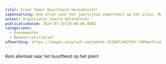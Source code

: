 ```yaml
---
titel: Groot Zomer Buurtfeest Holendrecht!
samenvatting: Kom allen naar het jaarlijkse zomerfeest op het plein. Muziek, eten, en gezelligheid voor jong en oud. Mis het niet!
auteur: Organisatie Comité Holendrecht
publicatiedatum: 2024-07-15T10:00:00.000Z
categorieen:
  - Evenementen
  - Bewonersinitiatief
afbeelding: https://images.unsplash.com/photo-1519671482749-fd09be7ccebf?auto=format&fit=crop&w=750&q=80
---
```


Kom allemaal naar het buurtfeest op het plein!
